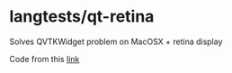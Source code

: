 # langtests/qt-retina

Solves QVTKWidget problem on MacOSX + retina display

Code from this [link](http://public.kitware.com/pipermail/vtkusers/2015-February/090117.html)

